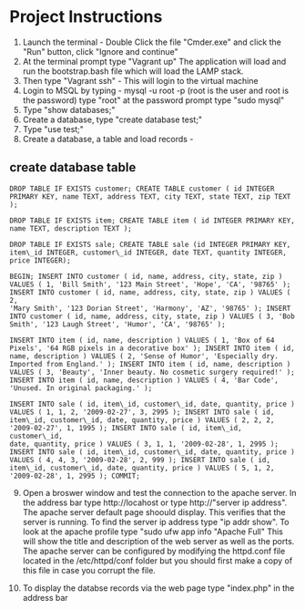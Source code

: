 # Project Instructions
1.  Launch the terminal - Double Click the file "Cmder.exe" and click the "Run" button, click
    "Ignore and continue"
2.  At the terminal prompt type "Vagrant up" The application will load
    and run the bootstrap.bash file which will load the LAMP stack.
3.  Then type "Vagrant ssh" - This will login to the virtual machine
4.  Login to MSQL by typing - mysql -u root -p (root is the user and
    root is the password) type "root" at the password prompt
    type "sudo mysql"
5.  Type "show databases;"
6.  Create a database, type "create database test;"
7.  Type "use test;"
8.  Create a database, a table and load records -

## create database table

    DROP TABLE IF EXISTS customer; CREATE TABLE customer ( id INTEGER
    PRIMARY KEY, name TEXT, address TEXT, city TEXT, state TEXT, zip TEXT );

    DROP TABLE IF EXISTS item; CREATE TABLE item ( id INTEGER PRIMARY KEY,
    name TEXT, description TEXT );

    DROP TABLE IF EXISTS sale; CREATE TABLE sale (id INTEGER PRIMARY KEY,
    item\_id INTEGER, customer\_id INTEGER, date TEXT, quantity INTEGER,
    price INTEGER);

    BEGIN; INSERT INTO customer ( id, name, address, city, state, zip )
    VALUES ( 1, 'Bill Smith', '123 Main Street', 'Hope', 'CA', '98765' );
    INSERT INTO customer ( id, name, address, city, state, zip ) VALUES ( 2,
    'Mary Smith', '123 Dorian Street', 'Harmony', 'AZ', '98765' ); INSERT
    INTO customer ( id, name, address, city, state, zip ) VALUES ( 3, 'Bob
    Smith', '123 Laugh Street', 'Humor', 'CA', '98765' );

    INSERT INTO item ( id, name, description ) VALUES ( 1, 'Box of 64
    Pixels', '64 RGB pixels in a decorative box' ); INSERT INTO item ( id,
    name, description ) VALUES ( 2, 'Sense of Humor', 'Especially dry.
    Imported from England.' ); INSERT INTO item ( id, name, description )
    VALUES ( 3, 'Beauty', 'Inner beauty. No cosmetic surgery required!' );
    INSERT INTO item ( id, name, description ) VALUES ( 4, 'Bar Code',
    'Unused. In original packaging.' );

    INSERT INTO sale ( id, item\_id, customer\_id, date, quantity, price )
    VALUES ( 1, 1, 2, '2009-02-27', 3, 2995 ); INSERT INTO sale ( id,
    item\_id, customer\_id, date, quantity, price ) VALUES ( 2, 2, 2,
    '2009-02-27', 1, 1995 ); INSERT INTO sale ( id, item\_id, customer\_id,
    date, quantity, price ) VALUES ( 3, 1, 1, '2009-02-28', 1, 2995 );
    INSERT INTO sale ( id, item\_id, customer\_id, date, quantity, price )
    VALUES ( 4, 4, 3, '2009-02-28', 2, 999 ); INSERT INTO sale ( id,
    item\_id, customer\_id, date, quantity, price ) VALUES ( 5, 1, 2,
    '2009-02-28', 1, 2995 ); COMMIT;


9. Open a broswer window and test the connection to the apache server. In the address bar type http://locahost or type http://"server ip address". The apache server default page shoould display. This verifies that the server is running.
To find the server ip address type "ip addr show". To look at the apache profile type "sudo ufw app info "Apache Full" This will show the title and description of the web server as well as the ports. The apache server can be configured by modifying the httpd.conf file located in the /etc/httpd/conf folder but you should first make a copy of this file in case you corrupt the file.

10. To display the databse records via the web page type "index.php" in the address bar

   
    
